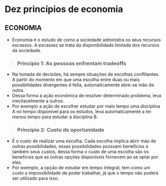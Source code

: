 # Dez princípios de economia

## ECONOMIA
* Economia é o estudo de como a sociedade administra os seus recursos escassos. A escassez se trata da disponibilidade limitada dos recursos da sociedade.

> ### Princípio 1: As pessoas enfrentam tradeoffs
* Na tomada de decisões, há sempre situações de escolhas conflitantes. A partir do momento em que uma escolha entre duas ou mais possibilidades divergentes é feita, automaticamente abre-se mão da outra.
* Dessa forma a ação econômica de resolver determinado problema, leva inevitavelmente a outros.
* Por exemplo a ação de escolher estudar por mais tempo uma disciplina A no tempo disponível para os estudos, leva automaticamente a ter menos tempo para estudar a disciplina B. 

> ### Princípio 2: Custo de oportunidade
* É o custo de realizar uma escolha. Cada escolha implica abrir mão de outras possibilidades, essas possibilidades possuem benefícios e também seus custos, dessa forma o custo de uma escolha são os benefícios que as outras opções disponíveis fornecem ao se optar por elas.
* Por exemplo, a opção de estudar em tempo integral, tem como um custo a impossibilidade de poder trabalhar, já que o tempo não poderá ser utilizado para isso.